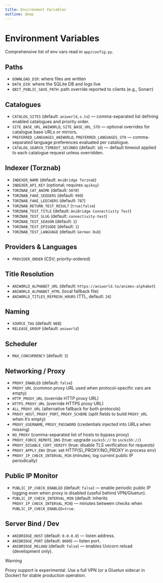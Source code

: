 ```yaml
---
title: Environment Variables
outline: deep
---
```


# Environment Variables

Comprehensive list of env vars read in `app/config.py`.

## Paths

- `DOWNLOAD_DIR`: where files are written
- `DATA_DIR`: where the SQLite DB and logs live
- `QBIT_PUBLIC_SAVE_PATH`: path override reported to clients (e.g., Sonarr)

## Catalogues

- `CATALOG_SITES` (default: `aniworld,s.to`) — comma-separated list defining enabled catalogues and priority order.
- `SITE_BASE_URL_ANIWORLD`, `SITE_BASE_URL_STO` — optional overrides for catalogue base URLs or mirrors.
- `PREFERRED_LANGUAGES_ANIWORLD`, `PREFERRED_LANGUAGES_STO` — comma-separated language preferences evaluated per catalogue.
- `CATALOG_SEARCH_TIMEOUT_SECONDS` (default: `10`) — default timeout applied to each catalogue request unless overridden.

## Indexer (Torznab)

- `INDEXER_NAME` (default: `AniBridge Torznab`)
- `INDEXER_API_KEY` (optional; requires `apikey`)
- `TORZNAB_CAT_ANIME` (default: `5070`)
- `TORZNAB_FAKE_SEEDERS` (default: `999`)
- `TORZNAB_FAKE_LEECHERS` (default: `787`)
- `TORZNAB_RETURN_TEST_RESULT` (`true|false`)
- `TORZNAB_TEST_TITLE` (default: `AniBridge Connectivity Test`)
- `TORZNAB_TEST_SLUG` (default: `connectivity-test`)
- `TORZNAB_TEST_SEASON` (default: `1`)
- `TORZNAB_TEST_EPISODE` (default: `1`)
- `TORZNAB_TEST_LANGUAGE` (default: `German Dub`)

## Providers & Languages

- `PROVIDER_ORDER` (CSV; priority-ordered)

## Title Resolution

- `ANIWORLD_ALPHABET_URL` (default: `https://aniworld.to/animes-alphabet`)
- `ANIWORLD_ALPHABET_HTML` (local fallback file)
- `ANIWORLD_TITLES_REFRESH_HOURS` (TTL, default: `24`)

## Naming

- `SOURCE_TAG` (default: `WEB`)
- `RELEASE_GROUP` (default: `aniworld`)

## Scheduler

- `MAX_CONCURRENCY` (default: `3`)

## Networking / Proxy

- `PROXY_ENABLED` (default: `false`)
- `PROXY_URL` (common proxy URL used when protocol-specific vars are empty)
- `HTTP_PROXY_URL` (override HTTP proxy URL)
- `HTTPS_PROXY_URL` (override HTTPS proxy URL)
- `ALL_PROXY_URL` (alternative fallback for both protocols)
- `PROXY_HOST`, `PROXY_PORT`, `PROXY_SCHEME` (split fields to build `PROXY_URL` when it’s empty)
- `PROXY_USERNAME`, `PROXY_PASSWORD` (credentials injected into URLs when missing)
- `NO_PROXY` (comma-separated list of hosts to bypass proxy)
- `PROXY_FORCE_REMOTE_DNS` (true: upgrade `socks5://` to `socks5h://`)
- `PROXY_DISABLE_CERT_VERIFY` (true: disable TLS verification for requests)
- `PROXY_APPLY_ENV` (true: set HTTP(S)_PROXY/NO_PROXY in process env)
- `PROXY_IP_CHECK_INTERVAL_MIN` (minutes; log current public IP periodically)

## Public IP Monitor

- `PUBLIC_IP_CHECK_ENABLED` (default: `false`) — enable periodic public IP logging even when proxy is disabled (useful behind VPN/Gluetun).
- `PUBLIC_IP_CHECK_INTERVAL_MIN` (default: inherits `PROXY_IP_CHECK_INTERVAL_MIN`) — minutes between checks when `PUBLIC_IP_CHECK_ENABLED=true`.

## Server Bind / Dev

- `ANIBRIDGE_HOST` (default: `0.0.0.0`) — listen address.
- `ANIBRIDGE_PORT` (default: `8000`) — listen port.
- `ANIBRIDGE_RELOAD` (default: `false`) — enables Uvicorn reload (development only).

> [!WARNING]
> Proxy support is experimental. Use a full VPN (or a Gluetun sidecar in Docker) for stable production operation.
